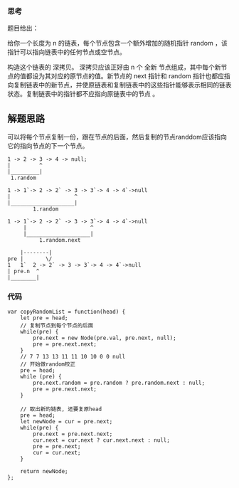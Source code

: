 ### 思考
题目给出：

给你一个长度为 n 的链表，每个节点包含一个额外增加的随机指针 random ，该指针可以指向链表中的任何节点或空节点。

构造这个链表的 深拷贝。 深拷贝应该正好由 n 个 全新 节点组成，其中每个新节点的值都设为其对应的原节点的值。新节点的 next 指针和 random 指针也都应指向复制链表中的新节点，并使原链表和复制链表中的这些指针能够表示相同的链表状态。复制链表中的指针都不应指向原链表中的节点 。

## 解题思路
可以将每个节点复制一份，跟在节点的后面，然后复制的节点randdom应该指向它的指向节点的下一个节点。

```
1 -> 2 -> 3 -> 4 -> null;
|         ^
|_________|
 1.random

1 -> 1`-> 2 -> 2` -> 3 -> 3`-> 4 -> 4`->null
|                    ^
|____________________|
        1.random

1 -> 1`-> 2 -> 2` -> 3 -> 3`-> 4 -> 4`->null
     |                    ^
     |____________________|
          1.random.next

    |--------|
pre |       \/
1   1`  2 -> 2` -> 3 -> 3`-> 4 -> 4`->null
| pre.n  ^
|________|

```

### 代码
```
var copyRandomList = function(head) {
    let pre = head;
    // 复制节点到每个节点的后面
    while(pre) {
        pre.next = new Node(pre.val, pre.next, null);
        pre = pre.next.next;
    }
    // 7 7 13 13 11 11 10 10 0 0 null
    // 开始做random校正
    pre = head;
    while (pre) {
        pre.next.random = pre.random ? pre.random.next : null;
        pre = pre.next.next;
    }

    // 取出新的链表, 还要复原head
    pre = head;
    let newNode = cur = pre.next;
    while(pre) {
        pre.next = pre.next.next;
        cur.next = cur.next ? cur.next.next : null;
        pre = pre.next;
        cur = cur.next;
    }

    return newNode;
};
```